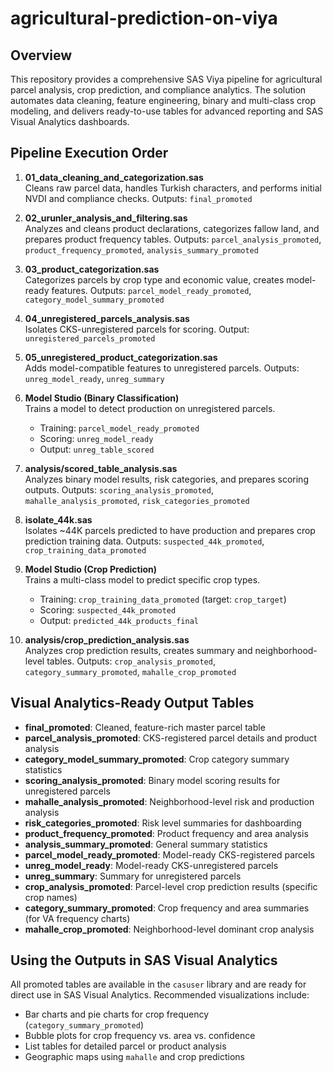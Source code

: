﻿# agricultural-prediction-on-viya

## Overview
This repository provides a comprehensive SAS Viya pipeline for agricultural parcel analysis, crop prediction, and compliance analytics. The solution automates data cleaning, feature engineering, binary and multi-class crop modeling, and delivers ready-to-use tables for advanced reporting and SAS Visual Analytics dashboards.

## Pipeline Execution Order

1. **01_data_cleaning_and_categorization.sas**  
   Cleans raw parcel data, handles Turkish characters, and performs initial NVDI and compliance checks. Outputs: `final_promoted`

2. **02_urunler_analysis_and_filtering.sas**  
   Analyzes and cleans product declarations, categorizes fallow land, and prepares product frequency tables. Outputs: `parcel_analysis_promoted`, `product_frequency_promoted`, `analysis_summary_promoted`

3. **03_product_categorization.sas**  
   Categorizes parcels by crop type and economic value, creates model-ready features. Outputs: `parcel_model_ready_promoted`, `category_model_summary_promoted`

4. **04_unregistered_parcels_analysis.sas**  
   Isolates CKS-unregistered parcels for scoring. Output: `unregistered_parcels_promoted`

5. **05_unregistered_product_categorization.sas**  
   Adds model-compatible features to unregistered parcels. Outputs: `unreg_model_ready`, `unreg_summary`

6. **Model Studio (Binary Classification)**  
   Trains a model to detect production on unregistered parcels. 
   - Training: `parcel_model_ready_promoted`
   - Scoring: `unreg_model_ready`
   - Output: `unreg_table_scored`

7. **analysis/scored_table_analysis.sas**  
   Analyzes binary model results, risk categories, and prepares scoring outputs. Outputs: `scoring_analysis_promoted`, `mahalle_analysis_promoted`, `risk_categories_promoted`

8. **isolate_44k.sas**  
   Isolates ~44K parcels predicted to have production and prepares crop prediction training data. Outputs: `suspected_44k_promoted`, `crop_training_data_promoted`

9. **Model Studio (Crop Prediction)**  
   Trains a multi-class model to predict specific crop types. 
   - Training: `crop_training_data_promoted` (target: `crop_target`)
   - Scoring: `suspected_44k_promoted`
   - Output: `predicted_44k_products_final`

10. **analysis/crop_prediction_analysis.sas**  
    Analyzes crop prediction results, creates summary and neighborhood-level tables. Outputs: `crop_analysis_promoted`, `category_summary_promoted`, `mahalle_crop_promoted`

## Visual Analytics-Ready Output Tables

- **final_promoted**: Cleaned, feature-rich master parcel table
- **parcel_analysis_promoted**: CKS-registered parcel details and product analysis
- **category_model_summary_promoted**: Crop category summary statistics
- **scoring_analysis_promoted**: Binary model scoring results for unregistered parcels
- **mahalle_analysis_promoted**: Neighborhood-level risk and production analysis
- **risk_categories_promoted**: Risk level summaries for dashboarding
- **product_frequency_promoted**: Product frequency and area analysis
- **analysis_summary_promoted**: General summary statistics
- **parcel_model_ready_promoted**: Model-ready CKS-registered parcels
- **unreg_model_ready**: Model-ready CKS-unregistered parcels
- **unreg_summary**: Summary for unregistered parcels
- **crop_analysis_promoted**: Parcel-level crop prediction results (specific crop names)
- **category_summary_promoted**: Crop frequency and area summaries (for VA frequency charts)
- **mahalle_crop_promoted**: Neighborhood-level dominant crop analysis

## Using the Outputs in SAS Visual Analytics

All promoted tables are available in the `casuser` library and are ready for direct use in SAS Visual Analytics. Recommended visualizations include:
- Bar charts and pie charts for crop frequency (`category_summary_promoted`)
- Bubble plots for crop frequency vs. area vs. confidence
- List tables for detailed parcel or product analysis
- Geographic maps using `mahalle` and crop predictions
